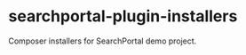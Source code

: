 searchportal-plugin-installers
==============================

Composer installers for SearchPortal demo project.
